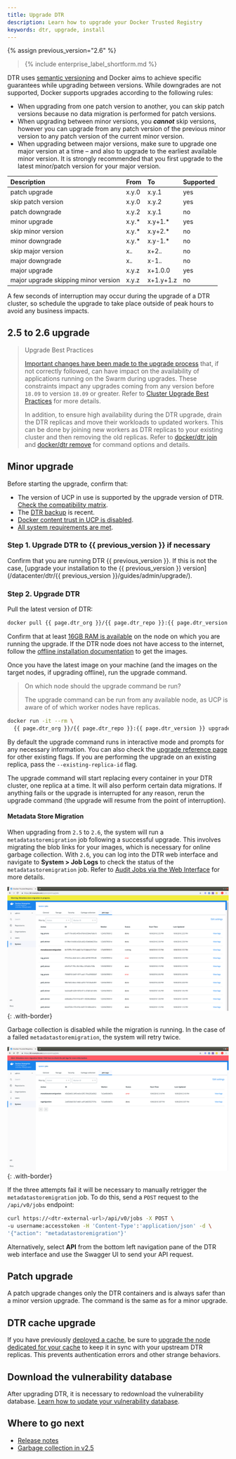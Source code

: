 ```yaml
---
title: Upgrade DTR
description: Learn how to upgrade your Docker Trusted Registry
keywords: dtr, upgrade, install
---
```


{% assign previous_version="2.6" %}

>{% include enterprise_label_shortform.md %}

DTR uses [semantic versioning](http://semver.org/) and Docker aims to achieve specific guarantees while upgrading between versions. While downgrades are not supported, Docker supports upgrades according to the following rules:

* When upgrading from one patch version to another, you can skip patch versions because no data migration is performed for patch versions.
* When upgrading between minor versions, you ***cannot*** skip versions, however you can upgrade from any patch version of the previous minor version to any patch version of the current minor version.
* When upgrading between major versions, make sure to upgrade one major version at a time &ndash; and also to upgrade to the earliest available minor version. It is strongly recommended that you first upgrade to the latest minor/patch version for your major version.

| Description                          | From  | To        | Supported |
|:-------------------------------------|:------|:----------|:----------|
| patch upgrade                        | x.y.0 | x.y.1     | yes       |
| skip patch version                   | x.y.0 | x.y.2     | yes       |
| patch downgrade                      | x.y.2 | x.y.1     | no        |
| minor upgrade                        | x.y.* | x.y+1.*   | yes       |
| skip minor version                   | x.y.* | x.y+2.*   | no        |
| minor downgrade                      | x.y.* | x.y-1.*   | no        |
| skip major version                   | x.*.* | x+2.*.*   | no        |
| major downgrade                      | x.*.* | x-1.*.*   | no        |
| major upgrade                        | x.y.z | x+1.0.0   | yes       |
| major upgrade skipping minor version | x.y.z | x+1.y+1.z | no        |

A few seconds of interruption may occur during the upgrade of a
DTR cluster, so schedule the upgrade to take place outside of peak hours
to avoid any business impacts.

## 2.5 to 2.6 upgrade

> Upgrade Best Practices
>
> [Important changes have been made to the upgrade process](/ee/upgrade) that, if not correctly followed, can have impact on the availability of applications running on the Swarm during upgrades. These constraints impact any upgrades coming from any version before `18.09` to version `18.09` or greater. Refer to [Cluster Upgrade Best Practices](/ee/upgrade.md#cluster-upgrade-best-practices) for more details. 
>
> In addition, to ensure high availability during the DTR upgrade, drain the DTR replicas and move their workloads to updated workers. This can be done by joining new workers as DTR replicas to your existing cluster and then removing the old replicas. Refer to [docker/dtr join](/reference/dtr/2.7/cli/join/) and [docker/dtr remove](/reference/dtr/2.7/cli/remove/) for command options and details.

## Minor upgrade

Before starting the upgrade, confirm that:
* The version of UCP in use is supported by the upgrade version of DTR. [Check the compatibility matrix](https://success.docker.com/article/compatibility-matrix).
* The [DTR backup](disaster-recovery/create-a-backup) is recent.
* [Docker content trust in UCP is disabled](/ee/ucp/admin/configure/run-only-the-images-you-trust/).
* [All system requirements are met](install/system-requirements).

### Step 1. Upgrade DTR to {{ previous_version }} if necessary

Confirm that you are running DTR {{ previous_version }}. If this is not the case, [upgrade your installation to the {{ previous_version }} version](/datacenter/dtr/{{ previous_version }}/guides/admin/upgrade/).

### Step 2. Upgrade DTR

Pull the latest version of DTR:

```bash
docker pull {{ page.dtr_org }}/{{ page.dtr_repo }}:{{ page.dtr_version }}
```

Confirm that at least [16GB RAM is available](install/system-requirements) on the node on which you are running the upgrade. If the DTR node does not have access to the internet, follow the [offline installation documentation](install/install-offline) to get the images.

Once you have the latest image on your machine (and the images on the target
nodes, if upgrading offline), run the upgrade command.

> On which node should the upgrade command be run?
>
> The upgrade command can be run from any available node, as UCP is aware of of which worker nodes have replicas.

```bash
docker run -it --rm \
  {{ page.dtr_org }}/{{ page.dtr_repo }}:{{ page.dtr_version }} upgrade
```

By default the upgrade command runs in interactive mode and prompts for
any necessary information. You can also check the
[upgrade reference page](/reference/dtr/2.7/cli/upgrade/) for other existing flags.
If you are performing the upgrade on an existing replica, pass the `--existing-replica-id` flag.

The upgrade command will start replacing every container in your DTR cluster,
one replica at a time. It will also perform certain data migrations. If anything
fails or the upgrade is interrupted for any reason, rerun the upgrade
command (the upgrade will resume from the point of interruption).


#### Metadata Store Migration

When upgrading from `2.5` to `2.6`, the system will run a `metadatastoremigration` job following a successful upgrade. This involves migrating the blob links for your images, which is necessary for online garbage collection. With `2.6`, you can log into the DTR web interface and navigate to **System > Job Logs** to check the status of the `metadatastoremigration` job. Refer to [Audit Jobs via the Web Interface](/ee/dtr/admin/manage-jobs/audit-jobs-via-ui/) for more details.

![](../images/migration-warning.png){: .with-border}

Garbage collection is disabled while the migration is running. In the case of a failed `metadatastoremigration`, the system will retry twice.

![](../images/migration-error.png){: .with-border}

If the three attempts fail it will be necessary to manually retrigger the `metadatastoremigration` job. To do this, send a `POST` request to the `/api/v0/jobs` endpoint:

```bash
curl https://<dtr-external-url>/api/v0/jobs -X POST \
-u username:accesstoken -H 'Content-Type':'application/json' -d \
'{"action": "metadatastoremigration"}'
```
Alternatively, select **API** from the bottom left navigation pane of the DTR web interface and use the Swagger UI to send your API request.

## Patch upgrade

A patch upgrade changes only the DTR containers and is always safer than a minor version upgrade. The command is the same as for a minor upgrade.

## DTR cache upgrade

If you have previously [deployed a cache](/ee/dtr/admin/configure/deploy-caches/), be sure to [upgrade the node dedicated for your cache](/ee/upgrade) to keep it in sync with your upstream DTR replicas. This prevents authentication errors and other strange behaviors.

## Download the vulnerability database

After upgrading DTR, it is necessary to redownload the vulnerability database.
[Learn how to update your vulnerability database](configure/set-up-vulnerability-scans.md#update-the-cve-scanning-database).

## Where to go next

- [Release notes](../release-notes)
- [Garbage collection in v2.5](/datacenter/dtr/2.5/guides/admin/configure/garbage-collection/)
